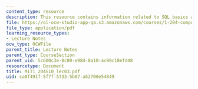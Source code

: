 ```yaml
---
content_type: resource
description: This resource contains information related to SQL basics and joins.
file: https://ol-ocw-studio-app-qa.s3.amazonaws.com/courses/1-204-computer-algorithms-in-systems-engineering-spring-2010/ca8f491f5f7f57335b87a52700e54849_MIT1_204S10_lec03.pdf
file_type: application/pdf
learning_resource_types:
- Lecture Notes
ocw_type: OCWFile
parent_title: Lecture Notes
parent_type: CourseSection
parent_uid: 5c600c3e-8c80-e984-8a10-ac99c18efd48
resourcetype: Document
title: MIT1_204S10_lec03.pdf
uid: ca8f491f-5f7f-5733-5b87-a52700e54849
---
```

